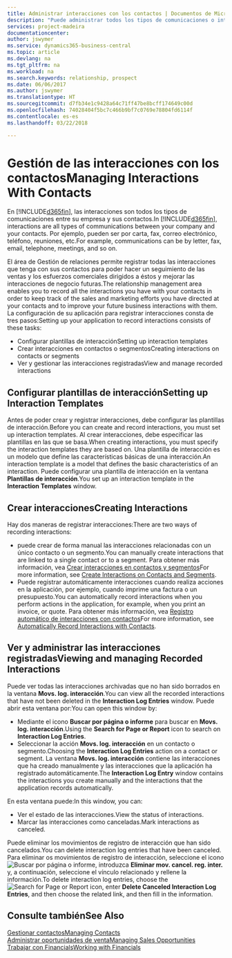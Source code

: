 ```yaml
---
title: Administrar interacciones con los contactos | Documentos de Microsoft
description: "Puede administrar todos los tipos de comunicaciones o interacciones entre su empresa y sus contactos; por ejemplo, cartas, llamadas de teléfono, reuniones, etc."
services: project-madeira
documentationcenter: 
author: jswymer
ms.service: dynamics365-business-central
ms.topic: article
ms.devlang: na
ms.tgt_pltfrm: na
ms.workload: na
ms.search.keywords: relationship, prospect
ms.date: 06/06/2017
ms.author: jswymer
ms.translationtype: HT
ms.sourcegitcommit: d7fb34e1c9428a64c71ff47be8bcff174649c00d
ms.openlocfilehash: 74028404f5bc7c466b9bf7c0769e78804fd6114f
ms.contentlocale: es-es
ms.lasthandoff: 03/22/2018

---
```

# <a name="managing-interactions-with-contacts"></a><span data-ttu-id="e65ce-103">Gestión de las interacciones con los contactos</span><span class="sxs-lookup"><span data-stu-id="e65ce-103">Managing Interactions With Contacts</span></span>
<span data-ttu-id="e65ce-104">En [!INCLUDE[d365fin](includes/d365fin_md.md)], las interacciones son todos los tipos de comunicaciones entre su empresa y sus contactos.</span><span class="sxs-lookup"><span data-stu-id="e65ce-104">In [!INCLUDE[d365fin](includes/d365fin_md.md)], interactions are all types of communications between your company and your contacts.</span></span> <span data-ttu-id="e65ce-105">Por ejemplo, pueden ser por carta, fax, correo electrónico, teléfono, reuniones, etc.</span><span class="sxs-lookup"><span data-stu-id="e65ce-105">For example, communications can be by letter, fax, email, telephone, meetings, and so on.</span></span>

<span data-ttu-id="e65ce-106">El área de Gestión de relaciones permite registrar todas las interacciones que tenga con sus contactos para poder hacer un seguimiento de las ventas y los esfuerzos comerciales dirigidos a éstos y mejorar las interacciones de negocio futuras.</span><span class="sxs-lookup"><span data-stu-id="e65ce-106">The relationship management area enables you to record all the interactions you have with your contacts in order to keep track of the sales and marketing efforts you have directed at your contacts and to improve your future business interactions with them.</span></span> <span data-ttu-id="e65ce-107">La configuración de su aplicación para registrar interacciones consta de tres pasos:</span><span class="sxs-lookup"><span data-stu-id="e65ce-107">Setting up your application to record interactions consists of these tasks:</span></span>

* <span data-ttu-id="e65ce-108">Configurar plantillas de interacción</span><span class="sxs-lookup"><span data-stu-id="e65ce-108">Setting up interaction templates</span></span>  
* <span data-ttu-id="e65ce-109">Crear interacciones en contactos o segmentos</span><span class="sxs-lookup"><span data-stu-id="e65ce-109">Creating interactions on contacts or segments</span></span>  
* <span data-ttu-id="e65ce-110">Ver y gestionar las interacciones registradas</span><span class="sxs-lookup"><span data-stu-id="e65ce-110">View and manage recorded interactions</span></span>  

##  <a name="setting-up-interaction-templates"></a><span data-ttu-id="e65ce-111">Configurar plantillas de interacción</span><span class="sxs-lookup"><span data-stu-id="e65ce-111">Setting up Interaction Templates</span></span>
<span data-ttu-id="e65ce-112">Antes de poder crear y registrar interacciones, debe configurar las plantillas de interacción.</span><span class="sxs-lookup"><span data-stu-id="e65ce-112">Before you can create and record interactions, you must set up interaction templates.</span></span> <span data-ttu-id="e65ce-113">Al crear interacciones, debe especificar las plantillas en las que se basa.</span><span class="sxs-lookup"><span data-stu-id="e65ce-113">When creating interactions, you must specify the interaction templates they are based on.</span></span> <span data-ttu-id="e65ce-114">Una plantilla de interacción es un modelo que define las características básicas de una interacción.</span><span class="sxs-lookup"><span data-stu-id="e65ce-114">An interaction template is a model that defines the basic characteristics of an interaction.</span></span>
<span data-ttu-id="e65ce-115">Puede configurar una plantilla de interacción en la ventana **Plantillas de interacción**.</span><span class="sxs-lookup"><span data-stu-id="e65ce-115">You set up an interaction template in the **Interaction Templates** window.</span></span>  

## <a name="creating-interactions"></a><span data-ttu-id="e65ce-116">Crear interacciones</span><span class="sxs-lookup"><span data-stu-id="e65ce-116">Creating Interactions</span></span>
<span data-ttu-id="e65ce-117">Hay dos maneras de registrar interacciones:</span><span class="sxs-lookup"><span data-stu-id="e65ce-117">There are two ways of recording interactions:</span></span>

* <span data-ttu-id="e65ce-118">puede crear de forma manual las interacciones relacionadas con un único contacto o un segmento.</span><span class="sxs-lookup"><span data-stu-id="e65ce-118">You can manually create interactions that are linked to a single contact or to a segment.</span></span> <span data-ttu-id="e65ce-119">Para obtener más información, vea [Crear interacciones en contactos y segmentos](marketing-how-create-interactions.md)</span><span class="sxs-lookup"><span data-stu-id="e65ce-119">For more information, see [Create Interactions on Contacts and Segments](marketing-how-create-interactions.md).</span></span>  
* <span data-ttu-id="e65ce-120">Puede registrar automáticamente interacciones cuando realiza acciones en la aplicación, por ejemplo, cuando imprime una factura o un presupuesto.</span><span class="sxs-lookup"><span data-stu-id="e65ce-120">You can automatically record interactions when you perform actions in the application, for example, when you print an invoice, or quote.</span></span> <span data-ttu-id="e65ce-121">Para obtener más información, vea [Registro automático de interacciones con contactos](marketing-auto-record-interactions.md)</span><span class="sxs-lookup"><span data-stu-id="e65ce-121">For more information, see [Automatically Record Interactions with Contacts](marketing-auto-record-interactions.md).</span></span>

## <a name="viewing-and-managing-recorded-interactions"></a><span data-ttu-id="e65ce-122">Ver y administrar las interacciones registradas</span><span class="sxs-lookup"><span data-stu-id="e65ce-122">Viewing and managing Recorded Interactions</span></span>
<span data-ttu-id="e65ce-123">Puede ver todas las interacciones archivadas que no han sido borrados en la ventana **Movs. log. interacción**.</span><span class="sxs-lookup"><span data-stu-id="e65ce-123">You can view all the recorded interactions that have not been deleted in the **Interaction Log Entries** window.</span></span> <span data-ttu-id="e65ce-124">Puede abrir esta ventana por:</span><span class="sxs-lookup"><span data-stu-id="e65ce-124">You can open this window by:</span></span>

* <span data-ttu-id="e65ce-125">Mediante el icono **Buscar por página o informe** para buscar en **Movs. log. interacción**.</span><span class="sxs-lookup"><span data-stu-id="e65ce-125">Using the **Search for Page or Report** icon to search on **Interaction Log Entries**.</span></span>
* <span data-ttu-id="e65ce-126">Seleccionar la acción **Movs. log. interacción** en un contacto o segmento.</span><span class="sxs-lookup"><span data-stu-id="e65ce-126">Choosing the **Interaction Log Entries** action on a contact or segment.</span></span>
  <span data-ttu-id="e65ce-127">La ventana **Movs. log. interacción** contiene las interacciones que ha creado manualmente y las interacciones que la aplicación ha registrado automáticamente.</span><span class="sxs-lookup"><span data-stu-id="e65ce-127">The **Interaction Log Entry** window contains the interactions you create manually and the interactions that the application records automatically.</span></span>

<span data-ttu-id="e65ce-128">En esta ventana puede:</span><span class="sxs-lookup"><span data-stu-id="e65ce-128">In this window, you can:</span></span>

* <span data-ttu-id="e65ce-129">Ver el estado de las interacciones.</span><span class="sxs-lookup"><span data-stu-id="e65ce-129">View the status of interactions.</span></span>
* <span data-ttu-id="e65ce-130">Marcar las interacciones como canceladas.</span><span class="sxs-lookup"><span data-stu-id="e65ce-130">Mark interactions as canceled.</span></span>

<span data-ttu-id="e65ce-131">Puede eliminar los movimientos de registro de interacción que han sido cancelados.</span><span class="sxs-lookup"><span data-stu-id="e65ce-131">You can delete interaction log entries that have been canceled.</span></span> <span data-ttu-id="e65ce-132">Para eliminar os movimientos de registro de interacción, seleccione el icono ![Buscar por página o informe](media/ui-search/search_small.png "icono Buscar por página o informe"), introduzca **Eliminar mov. cancel. reg. inter.** y, a continuación, seleccione el vínculo relacionado y rellene la información.</span><span class="sxs-lookup"><span data-stu-id="e65ce-132">To delete interaction log entries, choose the ![Search for Page or Report](media/ui-search/search_small.png "Search for Page or Report icon") icon, enter **Delete Canceled Interaction Log Entries**, and then choose the related link, and then fill in the information.</span></span>

## <a name="see-also"></a><span data-ttu-id="e65ce-133">Consulte también</span><span class="sxs-lookup"><span data-stu-id="e65ce-133">See Also</span></span>
[<span data-ttu-id="e65ce-134">Gestionar contactos</span><span class="sxs-lookup"><span data-stu-id="e65ce-134">Managing Contacts</span></span>](marketing-contacts.md)  
[<span data-ttu-id="e65ce-135">Administrar oportunidades de venta</span><span class="sxs-lookup"><span data-stu-id="e65ce-135">Managing Sales Opportunities</span></span>](marketing-manage-sales-opportunities.md)  
[<span data-ttu-id="e65ce-136">Trabajar con Financials</span><span class="sxs-lookup"><span data-stu-id="e65ce-136">Working with Financials</span></span>](ui-work-product.md)  

